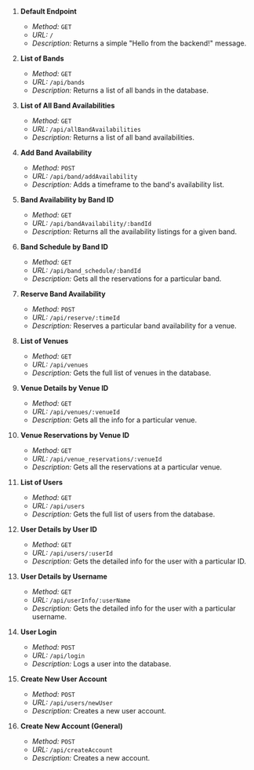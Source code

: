 1. **Default Endpoint**
   - *Method:* `GET`
   - *URL:* `/`
   - *Description:* Returns a simple "Hello from the backend!" message.

2. **List of Bands**
   - *Method:* `GET`
   - *URL:* `/api/bands`
   - *Description:* Returns a list of all bands in the database.

3. **List of All Band Availabilities**
   - *Method:* `GET`
   - *URL:* `/api/allBandAvailabilities`
   - *Description:* Returns a list of all band availabilities.

4. **Add Band Availability**
   - *Method:* `POST`
   - *URL:* `/api/band/addAvailability`
   - *Description:* Adds a timeframe to the band's availability list.

5. **Band Availability by Band ID**
   - *Method:* `GET`
   - *URL:* `/api/bandAvailability/:bandId`
   - *Description:* Returns all the availability listings for a given band.

6. **Band Schedule by Band ID**
   - *Method:* `GET`
   - *URL:* `/api/band_schedule/:bandId`
   - *Description:* Gets all the reservations for a particular band.

7. **Reserve Band Availability**
   - *Method:* `POST`
   - *URL:* `/api/reserve/:timeId`
   - *Description:* Reserves a particular band availability for a venue.

8. **List of Venues**
   - *Method:* `GET`
   - *URL:* `/api/venues`
   - *Description:* Gets the full list of venues in the database.

9. **Venue Details by Venue ID**
   - *Method:* `GET`
   - *URL:* `/api/venues/:venueId`
   - *Description:* Gets all the info for a particular venue.

10. **Venue Reservations by Venue ID**
    - *Method:* `GET`
    - *URL:* `/api/venue_reservations/:venueId`
    - *Description:* Gets all the reservations at a particular venue.

11. **List of Users**
    - *Method:* `GET`
    - *URL:* `/api/users`
    - *Description:* Gets the full list of users from the database.

12. **User Details by User ID**
    - *Method:* `GET`
    - *URL:* `/api/users/:userId`
    - *Description:* Gets the detailed info for the user with a particular ID.

13. **User Details by Username**
    - *Method:* `GET`
    - *URL:* `/api/userInfo/:userName`
    - *Description:* Gets the detailed info for the user with a particular username.

14. **User Login**
    - *Method:* `POST`
    - *URL:* `/api/login`
    - *Description:* Logs a user into the database.

15. **Create New User Account**
    - *Method:* `POST`
    - *URL:* `/api/users/newUser`
    - *Description:* Creates a new user account.

16. **Create New Account (General)**
    - *Method:* `POST`
    - *URL:* `/api/createAccount`
    - *Description:* Creates a new account.
